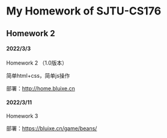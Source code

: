 # My Homework of SJTU-CS176

## Homework 2

#### 2022/3/3

Homework 2 （1.0版本） 

简单html+css，简单js操作

部署：http://home.bluixe.cn

#### 2022/3/11

Homework 3

部署：https://bluixe.cn/game/beans/
